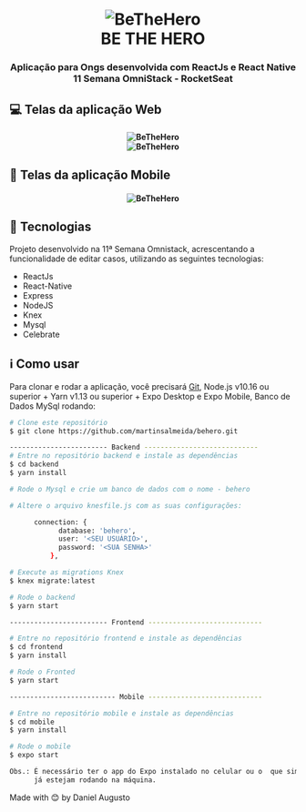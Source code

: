 <h1 align="center">
  <img  alt="BeTheHero" src = "https://user-images.githubusercontent.com/42298239/78999032-31080300-7b20-11ea-8323-dca6117d5f33.png"/>
  <br>
  BE THE HERO
  <h3 align="center">Aplicação para Ongs desenvolvida com ReactJs e React Native 11 Semana OmniStack - RocketSeat</h3>
</h1>

## :computer: Telas da aplicação Web

<h4 align="center">
  <img  alt="BeTheHero" src = "https://user-images.githubusercontent.com/42298239/78999734-a4f6db00-7b21-11ea-9d45-be7e4d9425b7.png"/>
   <br>
  <img  alt="BeTheHero" src = "https://user-images.githubusercontent.com/42298239/78999809-c788f400-7b21-11ea-9fc0-4bde51486cce.png"/>
  <br>
</h4>
  
## :iphone: Telas da aplicação Mobile  
<h4 align="center">  
  <img  alt="BeTheHero" src = "https://user-images.githubusercontent.com/42298239/79001409-cd340900-7b24-11ea-86b5-cb5200516009.png"/>
  <br>
</h4>

## :rocket: Tecnologias

Projeto desenvolvido na 11ª Semana Omnistack, acrescentando a funcionalidade de editar casos, utilizando as seguintes tecnologias:
- ReactJs
- React-Native
- Express
- NodeJS
- Knex
- Mysql
- Celebrate 

## :information_source: Como usar

Para clonar e rodar a aplicação, você precisará [Git](https://git-scm.com), Node.js v10.16 ou superior + Yarn v1.13 ou superior + Expo Desktop e Expo Mobile, Banco de Dados MySql rodando:

```bash
# Clone este repositório
$ git clone https://github.com/martinsalmeida/behero.git

------------------------ Backend ----------------------------
# Entre no repositório backend e instale as dependências
$ cd backend
$ yarn install

# Rode o Mysql e crie um banco de dados com o nome - behero

# Altere o arquivo knesfile.js com as suas configurações:

      connection: {
            database: 'behero',
            user: '<SEU USUÁRIO>',
            password: '<SUA SENHA>'
          },

# Execute as migrations Knex
$ knex migrate:latest

# Rode o backend
$ yarn start

------------------------ Frontend ----------------------------

# Entre no repositório frontend e instale as dependências
$ cd frontend
$ yarn install

# Rode o Fronted
$ yarn start

-------------------------- Mobile ----------------------------

# Entre no repositório mobile e instale as dependências
$ cd mobile
$ yarn install

# Rode o mobile
$ expo start

Obs.: É necessário ter o app do Expo instalado no celular ou o  que simulador do android ou ios,
      já estejam rodando na máquina.  
```

Made with :blush: by Daniel Augusto

